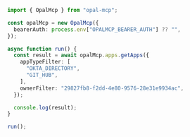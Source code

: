 <!-- Start SDK Example Usage [usage] -->
```typescript
import { OpalMcp } from "opal-mcp";

const opalMcp = new OpalMcp({
  bearerAuth: process.env["OPALMCP_BEARER_AUTH"] ?? "",
});

async function run() {
  const result = await opalMcp.apps.getApps({
    appTypeFilter: [
      "OKTA_DIRECTORY",
      "GIT_HUB",
    ],
    ownerFilter: "29827fb8-f2dd-4e80-9576-28e31e9934ac",
  });

  console.log(result);
}

run();

```
<!-- End SDK Example Usage [usage] -->
